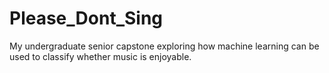 # Please_Dont_Sing
My undergraduate senior capstone exploring how machine learning can be used to classify whether music is enjoyable.

